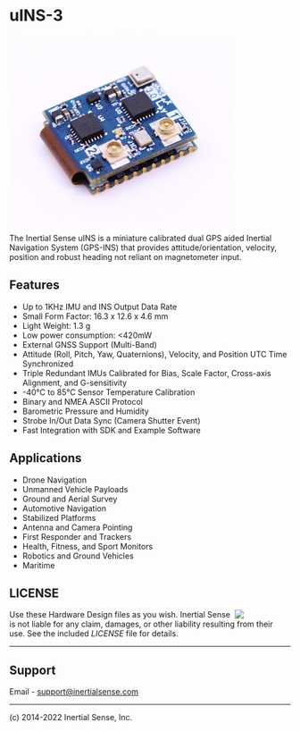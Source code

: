 # uINS-3

![uIG5](Images/uins-3-400w.jpg)

The Inertial Sense uINS is a miniature calibrated dual GPS aided Inertial Navigation System (GPS-INS) that provides attitude/orientation, velocity, position and robust heading not reliant on magnetometer input.

## Features

- Up to 1KHz IMU and INS Output Data Rate
- Small Form Factor:  16.3 x 12.6 x 4.6 mm
- Light Weight:  1.3 g
- Low power consumption:  <420mW
- External GNSS Support (Multi-Band)
- Attitude (Roll, Pitch, Yaw, Quaternions), Velocity, and Position UTC Time Synchronized
- Triple Redundant IMUs Calibrated for Bias, Scale Factor, Cross-axis Alignment, and G-sensitivity
- -40°C to 85°C Sensor Temperature Calibration
- Binary and NMEA ASCII Protocol
- Barometric Pressure and Humidity
- Strobe In/Out Data Sync (Camera Shutter Event) 
- Fast Integration with SDK and Example Software

## Applications

- Drone Navigation
- Unmanned Vehicle Payloads
- Ground and Aerial Survey
- Automotive Navigation
- Stabilized Platforms
- Antenna and Camera Pointing
- First Responder and Trackers
- Health, Fitness, and Sport Monitors
- Robotics and Ground Vehicles
- Maritime

## LICENSE

<img src="https://www.oshwa.org/wp-content/uploads/2014/03/oshw-logo.svg" width="100" align="right" />

Use these Hardware Design files as you wish.  Inertial Sense is not liable for any claim, damages, or other liability resulting from their use.  See the included *LICENSE* file for details.

------

## Support

Email - support@inertialsense.com

------

(c) 2014-2022 Inertial Sense, Inc.
